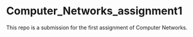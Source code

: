 # Computer_Networks_assignment1
This repo is a submission for the first assignment of Computer Networks.

